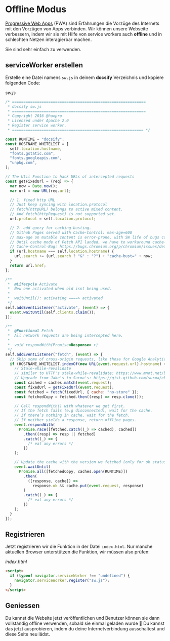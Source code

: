 # Offline Modus

[Progressive Web Apps](https://developers.google.com/web/progressive-web-apps/) (PWA) sind Erfahrungen die Vorzüge des Internets mit den Vorzügen von Apps verbinden. Wir können unsere Webseite verbessern, indem wir sie mit Hilfe von service workers auch **offline** und in schlechten Netzen interagierbar machen.

Sie sind sehr einfach zu verwenden.

## serviceWorker erstellen

Erstelle eine Datei namens `sw.js` in deinem **docsify** Verzeichnis und kopiere folgenden Code:

_sw.js_

```js
/* ===========================================================
 * docsify sw.js
 * ===========================================================
 * Copyright 2016 @huxpro
 * Licensed under Apache 2.0
 * Register service worker.
 * ========================================================== */

const RUNTIME = "docsify";
const HOSTNAME_WHITELIST = [
  self.location.hostname,
  "fonts.gstatic.com",
  "fonts.googleapis.com",
  "unpkg.com",
];

// The Util Function to hack URLs of intercepted requests
const getFixedUrl = (req) => {
  var now = Date.now();
  var url = new URL(req.url);

  // 1. fixed http URL
  // Just keep syncing with location.protocol
  // fetch(httpURL) belongs to active mixed content.
  // And fetch(httpRequest) is not supported yet.
  url.protocol = self.location.protocol;

  // 2. add query for caching-busting.
  // Github Pages served with Cache-Control: max-age=600
  // max-age on mutable content is error-prone, with SW life of bugs can even extend.
  // Until cache mode of Fetch API landed, we have to workaround cache-busting with query string.
  // Cache-Control-Bug: https://bugs.chromium.org/p/chromium/issues/detail?id=453190
  if (url.hostname === self.location.hostname) {
    url.search += (url.search ? "&" : "?") + "cache-bust=" + now;
  }
  return url.href;
};

/**
 *  @Lifecycle Activate
 *  New one activated when old isnt being used.
 *
 *  waitUntil(): activating ====> activated
 */
self.addEventListener("activate", (event) => {
  event.waitUntil(self.clients.claim());
});

/**
 *  @Functional Fetch
 *  All network requests are being intercepted here.
 *
 *  void respondWith(Promise<Response> r)
 */
self.addEventListener("fetch", (event) => {
  // Skip some of cross-origin requests, like those for Google Analytics.
  if (HOSTNAME_WHITELIST.indexOf(new URL(event.request.url).hostname) > -1) {
    // Stale-while-revalidate
    // similar to HTTP's stale-while-revalidate: https://www.mnot.net/blog/2007/12/12/stale
    // Upgrade from Jake's to Surma's: https://gist.github.com/surma/eb441223daaedf880801ad80006389f1
    const cached = caches.match(event.request);
    const fixedUrl = getFixedUrl(event.request);
    const fetched = fetch(fixedUrl, { cache: "no-store" });
    const fetchedCopy = fetched.then((resp) => resp.clone());

    // Call respondWith() with whatever we get first.
    // If the fetch fails (e.g disconnected), wait for the cache.
    // If there’s nothing in cache, wait for the fetch.
    // If neither yields a response, return offline pages.
    event.respondWith(
      Promise.race([fetched.catch((_) => cached), cached])
        .then((resp) => resp || fetched)
        .catch((_) => {
          /* eat any errors */
        })
    );

    // Update the cache with the version we fetched (only for ok status)
    event.waitUntil(
      Promise.all([fetchedCopy, caches.open(RUNTIME)])
        .then(
          ([response, cache]) =>
            response.ok && cache.put(event.request, response)
        )
        .catch((_) => {
          /* eat any errors */
        })
    );
  }
});
```

## Registrieren

Jetzt registrieren wir die Funktion in der Datei `index.html`. Nur manche aktuellen Browser unterstützen die Funktion, wir müssen also prüfen:

_index.html_

```html
<script>
  if (typeof navigator.serviceWorker !== "undefined") {
    navigator.serviceWorker.register("sw.js");
  }
</script>
```

## Geniessen

Du kannst die Website jetzt veröffentlichen und Benutzer können sie dann vollständig offline verwenden, sobald sie einmal geladen wurde :ghost: Du kannst das jetzt ausprobieren, indem du deine Internetverbindung ausschaltest und diese Seite neu lädst.
